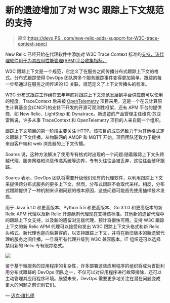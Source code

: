 # 新的遗迹增加了对 W3C 跟踪上下文规范的支持

> 原文:[https://devo PS . com/new-relic-adds-support-for-W3C-trace-context-spec/](https://devops.com/new-relic-adds-support-for-w3c-trace-context-spec/)

New Relic 已经开始在代理软件中添加对 W3C Trace Context 标准的[支持，该代理软件用于为其应用性能管理(APM)平台收集指标。](https://blog.newrelic.com/product-news/w3c-trace-context-distributed-tracing-standard/)

W3C 跟踪上下文是一个规范，它定义了在服务之间传播分布式跟踪上下文的格式。分布式跟踪使得 DevOps 团队跨多个服务跟踪事件变得更加简单。跟踪的每一步都通过在服务之间传递的 ID 关联，规范定义了上下文传播头的标准。

W3C 分布式跟踪工作组在去年年底将跟踪上下文规范发展到平台供应商可以使用的程度。TraceContext 后来被 [OpenTelemetry](https://opentelemetry.io/) 项目采用，这是一个在云计算原生计算基金会(CNCF)的支持下开发的开源可观测性框架，还有 APM 平台的提供商，如 New Relic、LightStep 和 Dynatrace。新遗迹的产品管理主任维克·苏亚雷斯说，许多从事 TraceContext 和 OpenTelemetry 项目的人来自同一个组织。

跟踪上下文项目的第一阶段主要关注 HTTP。该项目的成员还致力于为其他格式定义跟踪上下文传播，从物联网的 AMQP 和 MQTT 开始。项目团队还致力于提供来自客户端和 web 浏览器的上下文传播。

Soares 说，这种方法解决了使用专有格式时出现的一个问题:随着跟踪上下文头跨越代理、服务网格和消息传递系统等边界，专有头往往会被丢弃，这往往会破坏跟踪。

Soares 表示，DevOps 团队将需要升级他们现有的代理软件，以利用跟踪上下文来提供跨分布式服务的更多上下文。然而，分布式跟踪不会取代采样。相反，分布式跟踪提供了一种机制来识别问题的根本原因，这些问题可能首先使用抽样技术发现。

用于 Java 5.1.0 和更高版本、Python 5.5 和更高版本、Go 3.1.0 和更高版本的新 Relic APM 代理以及新 Relic 开源酏剂代理现在支持该标准。其他新的遗留代理中的跟踪上下文支持，以及新的遗留浏览器代理，预计将很快可用。支持 W3C 跟踪上下文的新 Relic APM 代理可以接受和发出 W3C 跟踪上下文头格式和新 Relic 头格式。新代理也是向后兼容的，以支持跟踪上下文，并将在新旧版本的新遗留代理的服务之间传播。一旦将所有代理升级到 W3C 兼容版本，IT 组织还可以选择禁用新的 Relic 专有跟踪格式。

![](../Images/8344059a7054ac8615e6f41ac0de6c35.png)

鉴于基于微服务的应用程序的复杂性，许多部署这些应用程序的组织将成为首批利用分布式跟踪的 DevOps 团队之一，不仅可以对应用程序进行故障排除，还可以主动管理其应用程序环境。展望未来，DevOps 需要更多地关注在潜在问题变成更大的问题之前识别它们。

— [迈克·维扎德](https://devops.com/author/mike-vizard/)